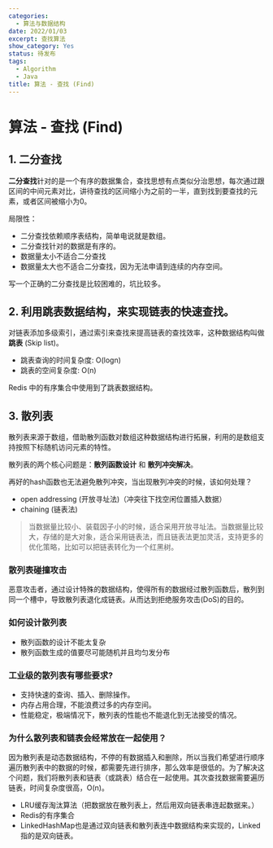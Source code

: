 ```yaml
---
categories:
  - 算法与数据结构
date: 2022/01/03
excerpt: 查找算法
show_category: Yes
status: 待发布
tags:
  - Algorithm
  - Java
title: 算法 - 查找 (Find)
---
```



# 算法 - 查找 (Find)

## 1. 二分查找

**二分查找**针对的是一个有序的数据集合，查找思想有点类似分治思想，每次通过跟区间的中间元素对比，讲待查找的区间缩小为之前的一半，直到找到要查找的元素，或者区间被缩小为0。

局限性：

- 二分查找依赖顺序表结构，简单电说就是数组。
- 二分查找针对的数据是有序的。
- 数据量太小不适合二分查找
- 数据量太大也不适合二分查找，因为无法申请到连续的内存空间。

写一个正确的二分查找是比较困难的，坑比较多。

## 2. 利用跳表数据结构，来实现链表的快速查找。

对链表添加多级索引，通过索引来查找来提高链表的查找效率，这种数据结构叫做**跳表** (Skip list)。

- 跳表查询的时间复杂度: O(logn)
- 跳表的空间复杂度: O(n)

Redis 中的有序集合中使用到了跳表数据结构。

## 3. 散列表

散列表来源于数组，借助散列函数对数组这种数据结构进行拓展，利用的是数组支持按照下标随机访问元素的特性。

散列表的两个核心问题是：**散列函数设计** 和 **散列冲突解决**。

再好的hash函数也无法避免散列冲突，当出现散列冲突的时候，该如何处理？

- open addressing (开放寻址法)（冲突往下找空闲位置插入数据）
- chaining (链表法)

> 当数据量比较小、装载因子小的时候，适合采用开放寻址法。当数据量比较大，存储的是大对象，适合采用链表法，而且链表法更加灵活，支持更多的优化策略，比如可以把链表转化为一个红黑树。
> 

### 散列表碰撞攻击

恶意攻击者，通过设计特殊的数据结构，使得所有的数据经过散列函数后，散列到同一个槽中，导致散列表退化成链表。从而达到拒绝服务攻击(DoS)的目的。

### 如何设计散列表

- 散列函数的设计不能太复杂
- 散列函数生成的值要尽可能随机并且均匀发分布

### 工业级的散列表有哪些要求?

- 支持快速的查询、插入、删除操作。
- 内存占用合理，不能浪费过多的内存空间。
- 性能稳定，极端情况下，散列表的性能也不能退化到无法接受的情况。

### 为什么散列表和链表会经常放在一起使用？

因为散列表是动态数据结构，不停的有数据插入和删除，所以当我们希望进行顺序遍历散列表中的数据的时候，都需要先进行排序，那么效率是很低的。为了解决这个问题，我们将散列表和链表（或跳表）结合在一起使用。其次查找数据需要遍历链表，时间复杂度很高，O(n)。

- LRU缓存淘汰算法（把数据放在散列表上，然后用双向链表串连起数据来。）
- Redis的有序集合
- LinkedHashMap也是通过双向链表和散列表连中数据结构来实现的，Linked 指的是双向链表。